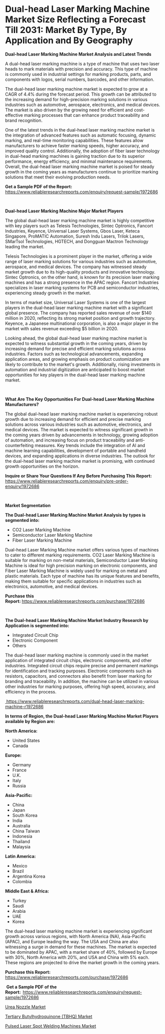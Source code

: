 <p><h1>Dual-head Laser Marking Machine Market Size Reflecting a Forecast Till 2031: Market By Type, By Application and By Geography</h1></p><p><strong>Dual-head Laser Marking Machine Market Analysis and Latest Trends</strong></p>
<p><p>A dual-head laser marking machine is a type of machine that uses two laser heads to mark materials with precision and accuracy. This type of machine is commonly used in industrial settings for marking products, parts, and components with logos, serial numbers, barcodes, and other information.</p><p>The dual-head laser marking machine market is expected to grow at a CAGR of 4.4% during the forecast period. This growth can be attributed to the increasing demand for high-precision marking solutions in various industries such as automotive, aerospace, electronics, and medical devices. The market is also driven by the growing need for efficient and cost-effective marking processes that can enhance product traceability and brand recognition.</p><p>One of the latest trends in the dual-head laser marking machine market is the integration of advanced features such as automatic focusing, dynamic marking, and real-time monitoring capabilities. These features allow manufacturers to achieve faster marking speeds, higher accuracy, and improved quality control. Additionally, the adoption of fiber laser technology in dual-head marking machines is gaining traction due to its superior performance, energy efficiency, and minimal maintenance requirements. Overall, the dual-head laser marking machine market is poised for steady growth in the coming years as manufacturers continue to prioritize marking solutions that meet their evolving production needs.</p></p>
<p><strong>Get a Sample PDF of the Report:&nbsp;</strong> <a href="https://www.reliableresearchreports.com/enquiry/request-sample/1972686">https://www.reliableresearchreports.com/enquiry/request-sample/1972686</a></p>
<p>&nbsp;</p>
<p><strong>Dual-head Laser Marking Machine Major Market Players</strong></p>
<p><p>The global dual-head laser marking machine market is highly competitive with key players such as Telesis Technologies, Sintec Optronics, Fancort Industries, Keyence, Universal Laser Systems, Gbos Laser, Keteca Singapore, ProMATIC Automation, Suresh Indu Lasers, Trilok Lasers, SMarTsol Technologies, HGTECH, and Dongguan Mactron Technology leading the market.</p><p>Telesis Technologies is a prominent player in the market, offering a wide range of laser marking solutions for various industries such as automotive, aerospace, and medical devices. The company has witnessed steady market growth due to its high-quality products and innovative technology. Sintec Optronics, on the other hand, is known for its precision laser marking machines and has a strong presence in the APAC region. Fancort Industries specializes in laser marking systems for PCB and semiconductor industries, experiencing steady growth in the market.</p><p>In terms of market size, Universal Laser Systems is one of the largest players in the dual-head laser marking machine market with a significant global presence. The company has reported sales revenue of over $140 million in 2020, reflecting its strong market position and growth trajectory. Keyence, a Japanese multinational corporation, is also a major player in the market with sales revenue exceeding $5 billion in 2020.</p><p>Looking ahead, the global dual-head laser marking machine market is expected to witness substantial growth in the coming years, driven by increasing demand for precise and efficient marking solutions across industries. Factors such as technological advancements, expanding application areas, and growing emphasis on product customization are likely to contribute to the market's growth. Additionally, rising investments in automation and industrial digitization are anticipated to boost market opportunities for key players in the dual-head laser marking machine market.</p></p>
<p>&nbsp;</p>
<p><strong>What Are The Key Opportunities For Dual-head Laser Marking Machine Manufacturers?</strong></p>
<p><p>The global dual-head laser marking machine market is experiencing robust growth due to increasing demand for efficient and precise marking solutions across various industries such as automotive, electronics, and medical devices. The market is expected to witness significant growth in the coming years driven by advancements in technology, growing adoption of automation, and increasing focus on product traceability and anti-counterfeiting measures. Key trends include the integration of AI and machine learning capabilities, development of portable and handheld devices, and expanding applications in diverse industries. The outlook for the dual-head laser marking machine market is promising, with continued growth opportunities on the horizon.</p></p>
<p><strong>Inquire or Share Your Questions If Any Before Purchasing This Report:</strong> <a href="https://www.reliableresearchreports.com/enquiry/pre-order-enquiry/1972686">https://www.reliableresearchreports.com/enquiry/pre-order-enquiry/1972686</a></p>
<p>&nbsp;</p>
<p><strong>Market Segmentation</strong></p>
<p><strong>The Dual-head Laser Marking Machine Market Analysis by types is segmented into:</strong></p>
<p><ul><li>CO2 Laser Marking Machine</li><li>Semiconductor Laser Marking Machine</li><li>Fiber Laser Marking Machine</li></ul></p>
<p><p>Dual-head Laser Marking Machine market offers various types of machines to cater to different marking requirements. CO2 Laser Marking Machine is suitable for marking on non-metal materials, Semiconductor Laser Marking Machine is ideal for high precision marking on electronic components, and Fiber Laser Marking Machine is widely used for marking on metal and plastic materials. Each type of machine has its unique features and benefits, making them suitable for specific applications in industries such as electronics, automotive, and medical devices.</p></p>
<p><strong>Purchase this Report:&nbsp;</strong><a href="https://www.reliableresearchreports.com/purchase/1972686">https://www.reliableresearchreports.com/purchase/1972686</a></p>
<p>&nbsp;</p>
<p><strong>The Dual-head Laser Marking Machine Market Industry Research by Application is segmented into:</strong></p>
<p><ul><li>Integrated Circuit Chip</li><li>Electronic Component</li><li>Others</li></ul></p>
<p><p>The dual-head laser marking machine is commonly used in the market application of integrated circuit chips, electronic components, and other industries. Integrated circuit chips require precise and permanent markings for identification and tracking purposes. Electronic components such as resistors, capacitors, and connectors also benefit from laser marking for branding and traceability. In addition, the machine can be utilized in various other industries for marking purposes, offering high speed, accuracy, and efficiency in the process.</p></p>
<p><a href="https://www.reliableresearchreports.com/dual-head-laser-marking-machine-r1972686">&nbsp;https://www.reliableresearchreports.com/dual-head-laser-marking-machine-r1972686</a></p>
<p><strong>In terms of Region, the Dual-head Laser Marking Machine Market Players available by Region are:</strong></p>
<p>
    <p> <strong> North America: </strong>
        <ul>
            <li>United States</li>
            <li>Canada</li>
        </ul>
        </p> 
    <p> <strong> Europe: </strong>
        <ul>
            <li>Germany</li>
            <li>France</li>
            <li>U.K.</li>
            <li>Italy</li>
            <li>Russia</li>
        </ul>
        </p> 
    <p> <strong> Asia-Pacific: </strong>
        <ul>
            <li>China</li>
            <li>Japan</li>
            <li>South Korea</li>
            <li>India</li>
            <li>Australia</li>
            <li>China Taiwan</li>
            <li>Indonesia</li>
            <li>Thailand</li>
            <li>Malaysia</li>
        </ul>
        </p> 
    <p> <strong> Latin America: </strong>
        <ul>
            <li>Mexico</li>
            <li>Brazil</li>
            <li>Argentina Korea</li>
            <li>Colombia</li>
        </ul>
        </p> 
    <p> <strong> Middle East & Africa: </strong>
        <ul>
            <li>Turkey</li>
            <li>Saudi</li>
            <li>Arabia</li>
            <li>UAE</li>
            <li>Korea</li>
        </ul>
    </p>
    </p>
<p><p>The dual-head laser marking machine market is experiencing significant growth across various regions, with North America (NA), Asia-Pacific (APAC), and Europe leading the way. The USA and China are also witnessing a surge in demand for these machines. The market is expected to be dominated by APAC, with a market share of 40%, followed by Europe with 30%, North America with 20%, and USA and China with 5% each. These regions are projected to drive the market growth in the coming years.</p></p>
<p><strong>Purchase this Report: </strong><a href="https://www.reliableresearchreports.com/purchase/1972686">https://www.reliableresearchreports.com/purchase/1972686</a></p>
<p>&nbsp;<strong>Get a Sample PDF of the Report:&nbsp;&nbsp;</strong><a href="https://www.reliableresearchreports.com/enquiry/request-sample/1972686">https://www.reliableresearchreports.com/enquiry/request-sample/1972686</a></p>
<p><strong></strong></p>
<p><p><a href="https://view.publitas.com/reportprime-1/urea-nozzle-market-exploring-market-share-market-trends-and-future-growth/">Urea Nozzle Market</a></p><p><a href="https://issuu.com/reportprime-2/docs/tertiary-butylhydroquinone-tbhq-market-size-2030.p">Tertiary Butylhydroquinone (TBHQ) Market</a></p><p><a href="https://github.com/JameTravis/Market-Research-Report-List-4/blob/main/pulsed-laser-spot-welding-machines-market.md">Pulsed Laser Spot Welding Machines Market</a></p></p>